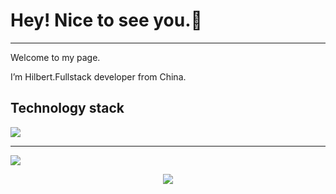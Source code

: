 # Hey! Nice to see you.👋

---

Welcome to my page.

I’m Hilbert.Fullstack developer from China.

## Technology stack
![](https://img.shields.io/badge/Go-blue?style=flat&logo=Go)

---

![](https://github-readme-activity-graph.cyclic.app/graph?username=moonerhigh&theme=github)
<div align="center"> <img src="https://visitor-badge.glitch.me/badge?page_id=moonerhigh" /> </div>
